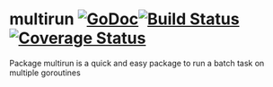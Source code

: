 # multirun [![GoDoc](https://godoc.org/github.com/panux/multirun?status.svg)](https://godoc.org/github.com/panux/multirun)[![Build Status](https://travis-ci.org/panux/multirun.svg?branch=master)](https://travis-ci.org/panux/multirun)[![Coverage Status](https://coveralls.io/repos/github/panux/multirun/badge.svg?branch=master)](https://coveralls.io/github/panux/multirun?branch=master)
Package multirun is a quick and easy package to run a batch task on multiple goroutines
